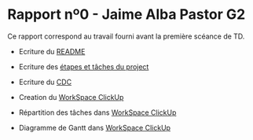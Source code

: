 # Rapport nº0 - Jaime Alba Pastor G2

Ce rapport correspond au travail fourni avant la première scéance de TD.

- Ecriture du [README](../../README.md)
- Ecriture des [étapes et tâches du project](../../Documentation/Etapes-Taches.md)
- Ecriture du [CDC](Cahier_des_charges.md)

- Creation du [WorkSpace ClickUp](https://sharing.clickup.com/l/h/4-32571374-1/226c80c2a30dcb4)
- Répartition des tâches dans [WorkSpace ClickUp](https://sharing.clickup.com/l/h/4-32571374-1/226c80c2a30dcb4)
- Diagramme de Gantt dans [WorkSpace ClickUp](https://sharing.clickup.com/l/h/4-32571374-1/226c80c2a30dcb4)
